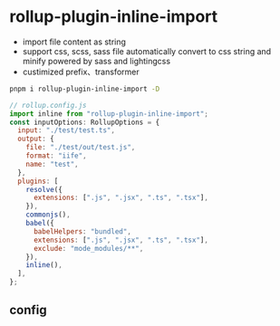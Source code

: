 # rollup-plugin-inline-import

- import file content as string
- support css, scss, sass file automatically convert to css string and minify powered by sass and lightingcss
- custimized prefix、transformer

```bash
pnpm i rollup-plugin-inline-import -D
```

```js
// rollup.config.js
import inline from "rollup-plugin-inline-import";
const inputOptions: RollupOptions = {
  input: "./test/test.ts",
  output: {
    file: "./test/out/test.js",
    format: "iife",
    name: "test",
  },
  plugins: [
    resolve({
      extensions: [".js", ".jsx", ".ts", ".tsx"],
    }),
    commonjs(),
    babel({
      babelHelpers: "bundled",
      extensions: [".js", ".jsx", ".ts", ".tsx"],
      exclude: "mode_modules/**",
    }),
    inline(),
  ],
};
```

## config

```

```
